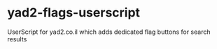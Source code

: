 # yad2-flags-userscript
UserScript for yad2.co.il which adds dedicated flag buttons for search results
